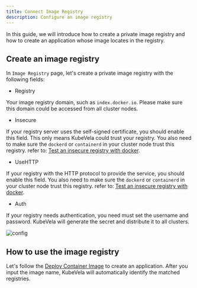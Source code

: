 ```yaml
---
title: Connect Image Registry
description: Configure an image registry
---
```


In this guide, we will introduce how to create a private image registry and how to create an application whose image locates in the registry.

## Create an image registry

In `Image Registry` page, let's create a private image registry with the following fields:

* Registry

Your image registry domain, such as `index.docker.io`. Please make sure this domain could be accessed from all cluster nodes.

* Insecure

If your registry server uses the self-signed certificate, you should enable this field. This only means KubeVela could trust your registry. You also need to make sure the `dockerd` or `containerd` in your cluster node trust this registry. refer to: [Test an insecure registry with docker](https://docs.docker.com/registry/insecure/).

* UseHTTP

If your registry with the HTTP protocol to provide the service, you should enable this field. You also need to make sure the `dockerd` or `containerd` in your cluster node trust this registry. refer to: [Test an insecure registry with docker](https://docs.docker.com/registry/insecure/).

* Auth

If your registry needs authentication, you need must set the username and password. KubeVela will generate the secret and distribute it to all clusters.

![config](https://static.kubevela.net/images/1.4/create-image-registry.jpg)

## How to use the image registry

Let's follow the [Deploy Container Image](../../../tutorials/webservice) to create an application. After you input the image name, KubeVela will automatically identify the matched registries.
